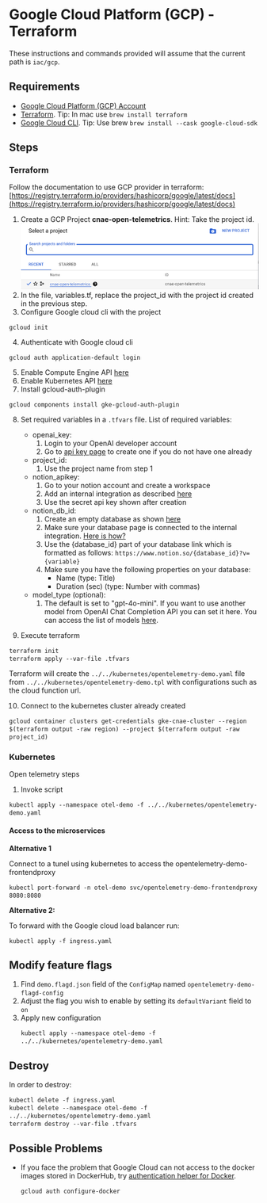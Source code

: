 # Google Cloud Platform (GCP) - Terraform

These instructions and commands provided will assume that the current path is `iac/gcp`.

## Requirements

- [Google Cloud Platform (GCP) Account](https://cloud.google.com/)
- [Terraform](https://developer.hashicorp.com/terraform/tutorials/gcp-get-started/install-cli?in=terraform%2Fgcp-get-started). Tip: In mac use `brew install terraform`
- [Google Cloud CLI](https://cloud.google.com/sdk/docs/install). Tip: Use brew `brew install --cask google-cloud-sdk`

## Steps

### Terraform

Follow the documentation to use GCP provider in terraform: [https://registry.terraform.io/providers/hashicorp/google/latest/docs](https://registry.terraform.io/providers/hashicorp/google/latest/docs)

1. Create a GCP Project **cnae-open-telemetrics**. Hint: Take the project id.
![GCP Projects](../.docs/images/gcp_projects.png)
2. In the file, variables.tf, replace the project_id with the project id created in the previous step.
3. Configure Google cloud cli with the project
```shell
gcloud init
```
4. Authenticate with Google cloud cli
```shell
gcloud auth application-default login
```
5. Enable Compute Engine API [here](https://console.cloud.google.com/apis/library/compute.googleapis.com?project=cnae-open-telemetrics)
6. Enable Kubernetes API [here](https://console.cloud.google.com/apis/library/container.googleapis.com?project=cnae-open-telemetrics)
7. Install gcloud-auth-plugin
```shell
gcloud components install gke-gcloud-auth-plugin
```
8. Set required variables in a `.tfvars` file. 
    List of required variables:
    - openai_key:
        1. Login to your OpenAI developer account
        2. Go to [api key page](https://platform.openai.com/api-keys) to create one if you do not have one already
    - project_id:
        1. Use the project name from step 1
    - notion_apikey:
        1. Go to your notion account and create a workspace
        2. Add an internal integration as described [here](https://www.notion.so/help/create-integrations-with-the-notion-api)
        3. Use the secret api key shown after creation
    - notion_db_id:
        1. Create an empty database as shown [here](https://www.notion.so/help/guides/creating-a-database)
        2. Make sure your database page is connected to the internal integration. [Here is how?](https://www.notion.so/help/add-and-manage-connections-with-the-api#add-connections-to-pages)
        3. Use the {database_id} part of your database link which is formatted as follows:
            `https://www.notion.so/{database_id}?v={variable}` 
        4. Make sure you have the following properties on your database:
            - Name (type: Title)
            - Duration (sec) (type: Number with commas)
    - model_type (optional):
        1. The default is set to "gpt-4o-mini". If you want to use another model from OpenAI Chat Completion API you can set it here. You can access the list of models [here](https://platform.openai.com/docs/models/gpt-4o-mini).

9. Execute terraform
```shell
terraform init
terraform apply --var-file .tfvars
```
Terraform will create the `../../kubernetes/opentelemetry-demo.yaml` file from `../../kubernetes/opentelemetry-demo.tpl` with configurations such as the cloud function url.

10. Connect to the kubernetes cluster already created
```shell
gcloud container clusters get-credentials gke-cnae-cluster --region $(terraform output -raw region) --project $(terraform output -raw project_id)
```

### Kubernetes

Open telemetry steps

1. Invoke script
```shell
kubectl apply --namespace otel-demo -f ../../kubernetes/opentelemetry-demo.yaml
```

#### Access to the microservices

**Alternative 1**

Connect to a tunel using kubernetes to access the opentelemetry-demo-frontendproxy

```shell
kubectl port-forward -n otel-demo svc/opentelemetry-demo-frontendproxy 8080:8080
```

**Alternative 2:**

To forward with the Google cloud load balancer run:

```shell
kubectl apply -f ingress.yaml
```

## Modify feature flags

1. Find `demo.flagd.json` field of the `ConfigMap` named `opentelemetry-demo-flagd-config`
2. Adjust the flag you wish to enable by setting its `defaultVariant` field to `on`
3. Apply new configuration
    ```shell
    kubectl apply --namespace otel-demo -f ../../kubernetes/opentelemetry-demo.yaml
    ```

## Destroy

In order to destroy:

```shell
kubectl delete -f ingress.yaml
kubectl delete --namespace otel-demo -f ../../kubernetes/opentelemetry-demo.yaml
terraform destroy --var-file .tfvars
```

## Possible Problems

- If you face the problem that Google Cloud can not access to the docker images stored in DockerHub, try [authentication helper for Docker](https://cloud.google.com/artifact-registry/docs/docker/authentication).

    ```shell
    gcloud auth configure-docker
    ```